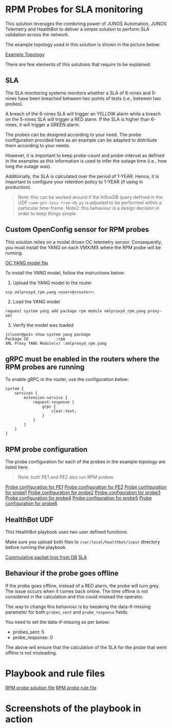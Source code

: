 # RPM Probes for SLA monitoring

This solution leverages the combining power of JUNOS Automation, JUNOS Telemetry and HealthBot to deliver a simple solution to perform SLA validation across the network.

The example topology used in this solution is shown in the picture below:

[Example Topology](pictures/Example_topology.png)

There are few elements of this solutions that require to be explained:

## SLA

The SLA monitoring systems monitors whether a SLA of 6-nines and 5-nines have been breached between two points of tests (i.e., between two probes).

A breach of the 6-nines SLA will trigger an YELLOW alarm while a breach on the 5-nines SLA will trigger a RED alarm. If the SLA is higher than 6-nines, it will trigger a GREEN alarm.

The probes can be designed according to your need. The probe configuration provided here as an example can be adapted to distribute them according to your needs.

However, it is important to keep probe-count and probe-interval as defined in the examples as this information is used to infer the outage time (i.e., how long the outage was).

Additionally, the SLA is calculated over the period of 1-YEAR. Hence, it is important to configure your retention policy to 1-YEAR (if using in production).

> Note: this can be worked around if the InfluxDB query defined in the UDF `cumm-pkt-loss-from-db.py` is adjusted to be performed within a particular time-frame.
> Note2: this behaviour is a design decision in order to keep things simple

## Custom OpenConfig sensor for RPM probes

This solution relies on a model driven OC telemetry sensor. Consequently, you must install the YANG on each VMX/MX where the RPM probe will be running.

[OC YANG model file](oc_yang_model/xmlproxyd_rpm.yang)

To install the YANG model, follow the instructions below:

1) Upload the YANG model to the router

```
scp xmlproxyd_rpm.yang <user>@<router>:
```

2) Load the YANG model

```
request system yang add package rpm module xmlproxyd_rpm.yang proxy-xml
```

3) Verify the model was loaded

```
jcluser@pe1> show system yang package
Package ID            :rpm
XML Proxy YANG Module(s) :xmlproxyd_rpm.yang
```

## gRPC must be enabled in the routers where the RPM probes are running

To enable gRPC in the router, use the configuration below:

```
system {
    services {
        extension-service {
            request-response {
                grpc {
                    clear-text;
                }
            }
        }
    }
}
```

## RPM probe configuration

The probe configuration for each of the probes in the example topology are listed here.

> Note: both PE1 and PE2 also run RPM probes

[Probe configuration for PE1](probes_configuration/pe1.cnf)
[Probe configuration for PE2](probes_configuration/pe2.cnf)
[Probe configuration for probe1](probes_configuration/probe1.cnf)
[Probe configuration for probe2](probes_configuration/probe2.cnf)
[Probe configuration for probe3](probes_configuration/probe3.cnf)
[Probe configuration for probe4](probes_configuration/probe4.cnf)
[Probe configuration for probe5](probes_configuration/probe5.cnf)
[Probe configuration for probe6](probes_configuration/probe6.cnf)

## HealthBot UDF

This HealthBot playbook uses two user defined functions. 

Make sure you upload both files to `/var/local/healthbot/input` directory before running the playbook.

[Cummulative packet loss from DB](udf/cumm-pkt-loss-from-db.py)
[SLA](udf/sla.py)

## Behaviour if the probe goes offline

If the probe goes offline, instead of a RED alarm, the probe will turn grey. The issue occurs when it comes back online. The time offline is not considered in the calculation and this could mislead the operator.

The way to change this behaviour is by tweaking the data-if-missing parameter for both `probes_sent` and `probe_response` fields.

You need to set the data-if-missing as per below:

- probes_sent: 5
- probe_response: 0

The above will ensure that the calculation of the SLA for the probe that went offline is not misleading.

# Playbook and rule files

[RPM probe solution file](rpm-probe-playbook.cnf)
[RPM probe rule file](rpm-probe-rule.cnf)

# Screenshots of the playbook in action

